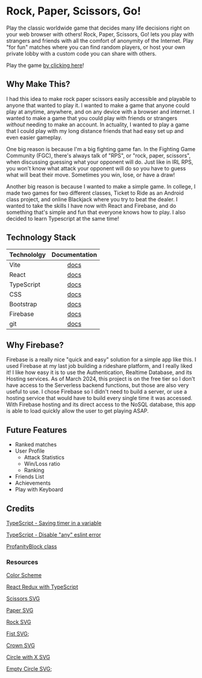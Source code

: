 # Rock, Paper, Scissors, Go!

Play the classic worldwide game that decides many life decisions right on your web browser with others! Rock, Paper, Scissors, Go! lets you play with strangers and friends with all the comfort of anonymity of the Internet. Play "for fun" matches where you can find random players, or host your own private lobby with a custom code you can share with others.

Play the game [by clicking here](https://rock-paper-scissor-go.firebaseapp.com/)!

## Why Make This?

I had this idea to make rock paper scissors easily accessible and playable to anyone that wanted to play it. I wanted to make a game that anyone could play at anytime, anywhere, and on any device with a browser and internet. I wanted to make a game that you could play with friends or strangers *without* needing to make an account. In actuality, I wanted to play a game that I could play with my long distance friends that had easy set up and even easier gameplay.

One big reason is because I'm a big fighting game fan. In the Fighting Game Community (FGC), there's always talk of "RPS", or "rock, paper, scissors", when discussing guessing what your opponent will do. Just like in IRL RPS, you won't know what attack your opponent will do so you have to guess what will beat their move. Sometimes you win, lose, or have a draw! 

Another big reason is because I wanted to make a simple game. In college, I made two games for two different classes, Ticket to Ride as an Android class project, and online Blackjack where you try to beat the dealer. I wanted to take the skills I have now with React and Firebase, and do something that's simple and fun that everyone knows how to play. I also decided to learn Typescript at the same time!

## Technology Stack

| Technololgy | Documentation |
|:---|:---:|
| Vite | [docs](https://vitejs.dev/guide/) |
| React | [docs](https://legacy.reactjs.org/docs/getting-started.html) |
| TypeScript | [docs](https://www.typescriptlang.org/docs/) |
| CSS | [docs](https://developer.mozilla.org/en-US/docs/Web/CSS) |
| Bootstrap | [docs](https://getbootstrap.com/docs/5.3/getting-started/introduction/) |
| Firebase | [docs](https://firebase.google.com/docs/) |
| git | [docs](https://git-scm.com/doc) |

## Why Firebase?

Firebase is a really nice "quick and easy" solution for a simple app like this. I used Firebase at my last job building a rideshare platform, and I really liked it! I like how easy it is to use the Authentication, Realtime Database, and its Hosting services. As of March 2024, this project is on the free tier so I don't have access to the Serverless backend functions, but those are also very useful to use. I chose Firebase so I didn't need to build a server, or use a hosting service that would have to build every single time it was accessed. With Firebase hosting and its direct access to the NoSQL database, this app is able to load quickly allow the user to get playing ASAP.


## Future Features

- Ranked matches
- User Profile
  - Attack Statistics
  - Win/Loss ratio
  - Ranking
- Friends List
- Achievements
- Play with Keyboard

## Credits

[TypeScript - Saving timer in a variable](https://stackoverflow.com/a/51040768)

[TypeScript - Disable "any" eslint error](https://sharepoint.stackexchange.com/questions/305265/how-to-deal-with-lint-warning-unexpected-any-specify-a-different-type)

[ProfanityBlock class](https://github.com/The-Best-Codes/bc-ProfanityBlock)

### Resources

[Color Scheme](https://coolors.co/ffbc42-004e98-a30000)

[React Redux with TypeScript](https://react-redux.js.org/tutorials/typescript-quick-start)

[Scissors SVG](https://www.svgrepo.com/svg/479928/scissors-9)

[Paper SVG](https://www.svgrepo.com/svg/448088/paper)

[Rock SVG](https://www.svgrepo.com/svg/378869/rock)

[Fist SVG](https://www.svgrepo.com/svg/307314/fist-cross-dictator-bang);

[Crown SVG](https://www.svgrepo.com/svg/313800/crown-solid)

[Circle with X SVG](https://www.svgrepo.com/svg/500506/circle-close)

[Empty Circle SVG](https://www.svgrepo.com/svg/505345/circle);